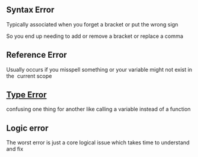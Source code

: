 ## Syntax Error 

Typically associated when you forget a bracket or put the wrong sign 

So you end up needing to add or remove a bracket or replace a comma 

## Reference Error 

Usually occurs if you misspell something or your variable might not exist in the  current scope 

## [Type Error](https://developer.mozilla.org/en-US/docs/Web/JavaScript/Reference/Global_Objects/TypeError) 

confusing one thing for another like calling a variable instead of a function 

## Logic error 

The worst error is just a core logical issue which takes time to understand and fix